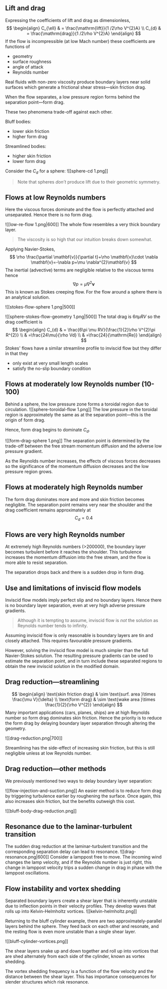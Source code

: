 ## Lift and drag
Expressing the coefficients of lift and drag as dimensionless,
$$
\begin{align}
C_{\ell} & = \frac{\mathrm{lift}}{1 /2\rho V^{2}A} \\
C_{d} & = \frac{\mathrm{drag}}{1 /2\rho V^{2}A}
\end{align}
$$
If the flow is incompressible (at low Mach number) these coefficients are functions of
- geometry
- surface roughness
- angle of attack
- Reynolds number

Real fluids with non-zero viscosity produce boundary layers near solid surfaces which generate a frictional shear stress—skin friction drag.

When the flow separates, a low pressure region forms behind the separation point—form drag.

These two phenomena trade-off against each other.

Bluff bodies:
- lower skin friction
- higher form drag

Streamlined bodies:
- higher skin friction
- lower form drag

Consider the $C_{d}$ for a sphere:
![[sphere-cd 1.png]]

>Note that spheres *don’t* produce lift due to their geometric symmetry.

## Flows at low Reynolds numbers
Here the viscous forces dominate and the flow is perfectly attached and unseparated. Hence there is no form drag. 

![[low-re-flow 1.png|600]]
The whole flow resembles a very thick boundary layer.

>The viscosity is so high that our intuition breaks down somewhat.

Applying Navier-Stokes,
$$
\rho \frac{\partial \mathbf{v}}{\partial t}+\rho \mathbf{v}\cdot \nabla \mathbf{v}=-\nabla p+\mu \nabla^{2}\mathbf{v}
$$
The inertial (advective) terms are negligible relative to the viscous terms hence
$$
\nabla p = \mu \nabla^{2}\mathbf{v}
$$
This is known as Stokes creeping flow. For the flow around a sphere there is an analytical solution.

![[stokes-flow-sphere 1.png|500]]

![[sphere-stokes-flow-geometry 1.png|500]]
The total drag is $6\pi \mu RV$ so the drag coefficient is
$$
\begin{align}
C_{d} & = \frac{6\pi \mu RV}{\frac{1}{2}\rho V^{2}\pi R^{2}} \\
 & =\frac{24\mu}{\rho Vd} \\
 & =\frac{24}{\mathrm{Re}}
\end{align}
$$
Stokes' flows have a similar streamline profile to inviscid flow but they differ in that they
- only exist at very small length scales
- satisfy the no-slip boundary condition

## Flows at moderately low Reynolds number (10-100)
Behind a sphere, the low pressure zone forms a toroidal region due to circulation.
![[sphere-toroidal-flow 1.png]]
The low pressure in the toroidal region is approximately the same as at the separation point—this is the origin of form drag.

Hence, form drag begins to dominate $C_{d}$.

![[form-drag-sphere 1.png]]
The separation point is determined by the trade-off between the free stream momentum diffusion and the adverse low pressure gradient.

As the Reynolds number increases, the effects of viscous forces decreases so the significance of the momentum diffusion decreases and the low pressure region grows.

## Flows at moderately high Reynolds number

The form drag dominates more and more and skin friction becomes negligible. The separation point remains very near the shoulder and the drag coefficient remains approximately at
$$
C_{d}=0.4
$$

## Flows are very high Reynolds number

At extremely high Reynolds numbers (>200000), the boundary layer becomes turbulent before it reaches the shoulder. This turbulence increases the momentum diffusion into the free stream, and the flow is more able to resist separation. 

The separation drops back and there is a sudden drop in form drag.

## Use and limitations of inviscid flow models

Inviscid flow models imply perfect slip and no boundary layers. Hence there is no boundary layer separation, even at very high adverse pressure gradients.

>Although it is tempting to assume, inviscid flow is *not* the solution as Reynolds number tends to infinity.

Assuming inviscid flow is only reasonable is boundary layers are tin and closely attached. This requires favourable pressure gradients.

However, solving the inviscid flow model is much simpler than the full Navier-Stokes solution. The resulting pressure gradients can be used to estimate the separation point, and in turn include these separated regions to obtain the new inviscid solution in the modified domain.

## Drag reduction—streamlining

$$
\begin{align}
\text{skin friction drag} & \sim \text{surf. area }\times \frac{\mu V}{\delta} \\
\text{form drag} & \sim \text{wake area }\times \frac{1}{2}{\rho V^{2}}
\end{align}
$$Many important applications (cars, planes, ships) are at high Reynolds number so form drag dominates skin friction. Hence the priority is to reduce the form drag by delaying boundary layer separation through altering the geometry.

![[drag-reduction.png|700]]

Streamlining has the side-effect of increasing skin friction, but this is still negligible unless at low Reynolds number.

## Drag reduction—other methods
We previously mentioned two ways to delay boundary layer separation:

![[flow-injection-and-suction.png]]
An easier method is to reduce form drag by triggering turbulence earlier by roughening the surface. Once again, this also increases skin friction, but the benefits outweigh this cost.

![[bluff-body-drag-reduction.png]]

## Resonance due to the laminar-turbulent transition

The sudden drag reduction at the laminar-turbulent transition and the corresponding separation delay can lead to resonance.
![[drag-resonance.png|600]]
Consider a lamppost free to move. The incoming wind changes the lamp velocity, and if the Reynolds number is just right, this change in lamppost velocity trips a sudden change in drag in phase with the lamppost oscillations.

## Flow instability and vortex shedding
Separated boundary layers create a shear layer that is inherently unstable due to inflection points in their velocity profiles. They develop waves that rolls up into Kelvin-Helmholtz vortices.
![[kelvin-helmholtz.png]]

Returning to the bluff cylinder example, there are two approximately-parallel layers behind the sphere. They feed back on each other and resonate, and the resting flow is even more unstable than a single shear layer.

![[bluff-cylinder-vortices.png]]

The shear layers snake up and down together and roll up into vortices that are shed alternately from each side of the cylinder, known as vortex shedding.

The vortex shedding frequency is a function of the flow velocity and the distance between the shear layer. This has importance consequences for slender structures which risk resonance.
